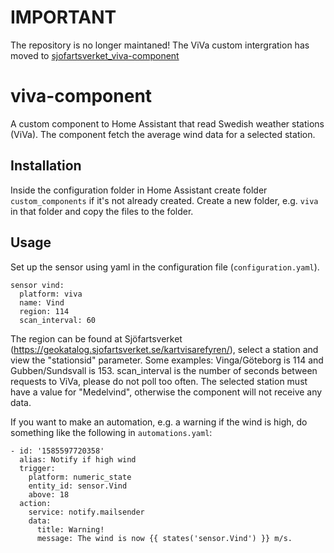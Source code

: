# IMPORTANT
The repository is no longer maintaned! The ViVa custom intergration has moved to [sjofartsverket_viva-component](https://github.com/patrickribbing/sjofartsverket_viva-component)

# viva-component
A custom component to Home Assistant that read Swedish weather stations (ViVa). The component fetch the average wind data for a selected station.

## Installation
Inside the configuration folder in Home Assistant create folder ```custom_components``` if it's not already created. Create a new folder, e.g. ```viva``` in that folder and copy the files to the folder.

## Usage
Set up the sensor using yaml in the configuration file (```configuration.yaml```).
```
sensor vind:
  platform: viva
  name: Vind
  region: 114
  scan_interval: 60
```
The region can be found at Sjöfartsverket (https://geokatalog.sjofartsverket.se/kartvisarefyren/), select a station and view the "stationsid" parameter. Some examples: Vinga/Göteborg is 114 and Gubben/Sundsvall is 153. scan_interval is the number of seconds between requests to ViVa, please do not poll too often. The selected station must have a value for "Medelvind", otherwise the component will not receive any data.

If you want to make an automation, e.g. a warning if the wind is high, do something like the following in ```automations.yaml```:
```
- id: '1585597720358'
  alias: Notify if high wind
  trigger:
    platform: numeric_state
    entity_id: sensor.Vind
    above: 18
  action:
    service: notify.mailsender
    data:
      title: Warning!
      message: The wind is now {{ states('sensor.Vind') }} m/s.  
```
